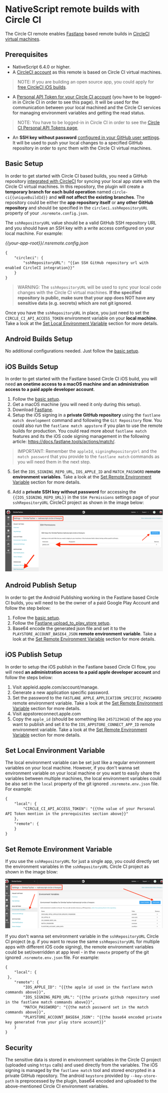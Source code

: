 # NativeScript remote builds with Circle CI 


The Circle CI remote enables [Fastlane](https://fastlane.tools/) based remote builds in [CircleCI virtual machines](https://circleci.com/). 


## Prerequisites


* NativeScript 6.4.0 or higher.
* A [CircleCI account](https://circleci.com/) as this remote is based on Circle CI virtual machines.

> NOTE: If you are building an open source app, you could apply for [free CircleCI iOS builds](https://circleci.com/open-source). 

* A [Personal API Token for your Circle CI account](https://circleci.com/account/api) (you have to be logged-in in Circle CI in order to see this page). It will be used for the communication between your local machined and the Circle CI services for managing environment variables and getting the read status.

> NOTE: You have to be logged-in in Circle CI in order to see the [Circle CI Personal API Tokens page](https://circleci.com/account/api), 

* An **SSH key without password** [configured in your GitHub user settings](https://help.github.com/en/github/authenticating-to-github/adding-a-new-ssh-key-to-your-github-account). It will be used to push your local changes to a specified GitHub repository in order to sync them with the Circle CI virtual machines.

## Basic Setup

In order to get started with Circle CI based builds, you need a GitHub repository [integrated with CircleCI](https://circleci.com/docs/2.0/project-build/#adding-projects) for syncing your local app state with the Circle CI virtual machines. In this repository, the plugin will create a **temporary branch for each build operation** named `circle-ci{{uniqueBuildId}}` and **will not affect the existing branches**. The repository could be either the **app repository itself** or **any other GitHub repository** and should be specified in the `circleci.sshRepositoryURL` property of your `.nsremote.config.json`.

The `sshRepositoryURL` value should be a valid GitHub SSH repository URL and you should have an SSH key with a write access configured on your local machine. For example:


*{{your-app-root}}/.nsremote.config.json*

```
{
    "circleci": {
        "sshRepositoryURL": "{{an SSH GitHub repository url with enabled CircleCI integration}}"
    }
}
```

> WARNING: The `sshRepositoryURL` will be used to sync your local code changes with the Circle CI virtual machines. **If the specified repository is public, make sure that your app does NOT have any sensitive data (e.g. secrets) which are not git ignored**.  

Once you have the `sshRepositoryURL` in place, you just need to set the `CIRCLE_CI_API_ACCESS_TOKEN` environment variable on your **local machine**. Take a look at the [Set Local Environment Variable](#set-local-environment-variable) section for more details.

## Android Builds Setup

No additional configurations needed. Just follow the [basic setup](#basic-setup).

## iOS Builds Setup

In order to get started with the Fastlane based Circle CI iOS build, you will need **an onetime access to a macOS machine and an administration access to a paid apple developer account**.

1) Follow the [basic setup](#basic-setup).
2) Get a macOS machine (you will need it only during this setup).
3) Download [Fastlane](fastlane.tools).
4) Setup the iOS signing in a **private GitHub repository** using the `fastlane match development` command and following the `Git Repository` flow. You could also run the `fastlane match appstore` if you plan to use the remote builds for production. You could read more about `fastlane match` features and its the iOS code signing management in the following article: https://docs.fastlane.tools/actions/match/.


> IMPORTANT: Remember the `appleId`, `signingRepositoryUrl` and the `match password` that you provide to the `fastlane match` commands as you will need them in the next step.


5) Set the `IOS_SIGNING_REPO_URL`, `IOS_APPLE_ID` and `MATCH_PASSWORD` **remote environment variables**. Take a look at the [Set Remote Environment Variable](#set-remote-environment-variable) section for more details.

6) Add a **private SSH key without password** for accessing the `{{IOS_SIGNING_REPO_URL}}` in the `SSH Permissions` settings page of your `sshRepositoryURL` CircleCI project as shown in the image below:

![Circle CI ssh keys page](circleci-sshkeys.png "Circle CI ssh keys page")


## Android Publish Setup

In order to get the Android Publishing working in the Fastlane based Circle CI builds, you will need to be the owner of a paid Google Play Account and follow the step below:

1) Follow the [basic setup](#basic-setup).
2) Follow the [Fastlane upload_to_play_store setup](https://docs.fastlane.tools/actions/upload_to_play_store/#setup).
3) Base64 encode the generated json file and set it to the `PLAYSTORE_ACCOUNT_BASE64_JSON` **remote environment variable**. Take a look at the [Set Remote Environment Variable](#set-remote-environment-variable) section for more details.

## iOS Publish Setup

In order to setup the iOS publish in the Fastlane based Circle CI flow, you will need **an administration access to a paid apple developer account** and follow the steps below:
1) Visit appleid.apple.com/account/manage.
2) Generate a new application specific password.
3) Set the password to the `FASTLANE_APPLE_APPLICATION_SPECIFIC_PASSWORD` remote environment variable. Take a look at the [Set Remote Environment Variable](#set-remote-environment-variable) section for more details.
4) Visit appstoreconnect.apple.com
5) Copy the `apple_id` (should be something like `2457129416`) of the app you want to publish and set it to the `IOS_APPSTORE_CONNECT_APP_ID` remote environment variable. Take a look at the [Set Remote Environment Variable](#set-remote-environment-variable) section for more details.

## Set Local Environment Variable

The local environment variable can be set just like a regular environment variables on your local machine. However, if you don't wanna set environment variable on your local machine or you want to easily share the variables between multiple machines, the local environment variables could be also set in the `local` property of the git ignored `.nsremote.env.json` file. For example:
```
{
    "local": {
        "CIRCLE_CI_API_ACCESS_TOKEN": "{{the value of your Personal API Token mention in the prerequisites section above}}"
    },
    "remote": {
    }
}
```

## Set Remote Environment Variable

If you use the `sshRepositoryURL` for just a single app, you could directly set the environment variables in the `sshRepositoryURL` Circle CI project as shown in the image blow:

![Circle CI env vars page](circleci-envvars.png "Circle CI env vars page")
 
If you don't wanna set environment variable in the `sshRepositoryURL` Circle CI project (e.g. if you want to reuse the same `sshRepositoryURL` for multiple apps with different iOS code signing), the remote environment variables could be set/overridden at app level - in the `remote` property of the git ignored `.nsremote.env.json` file. For example:

```
{
    "local": {
 },
    "remote": {
        "IOS_APPLE_ID": "{{the apple id used in the fastlane match commands above}}",
        "IOS_SIGNING_REPO_URL": "{{the private github repository used in the fastlane match commands above}}",
        "MATCH_PASSWORD": "{{the match password set in the match commands above}}",
        "PLAYSTORE_ACCOUNT_BASE64_JSON": "{{the base64 encoded private key generated from your play store account}}"
    }
}
```

## Security

The sensitive data is stored in environment variables in the Circle CI project (uploaded using `https` calls) and used directly from the variables. The iOS signing is managed by the `fastlane match` tool and stored encrypted in a private GitHub repository. The android `keystore` provided by `--key-store-path` is preprocessed by the plugin, base64 encoded and uploaded to the above-mentioned Circle CI environment variables.
